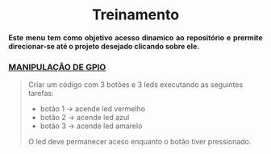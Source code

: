 <h1 align="center">Treinamento</h1>
<h4 align="justify">Este menu tem como objetivo acesso dinamico ao repositório e prermite direcionar-se até o projeto desejado clicando sobre ele.</h1>

### [MANIPULAÇÃO DE GPIO](Button_LED)
> Criar um código com 3 botões e 3 leds executando as seguintes tarefas:
> 
>* botão 1 -> acende led vermelho
>* botão 2 -> acende led azul
>* botão 3 -> acende led amarelo
>
> O led deve permanecer aceso enquanto o botão tiver pressionado.
 
